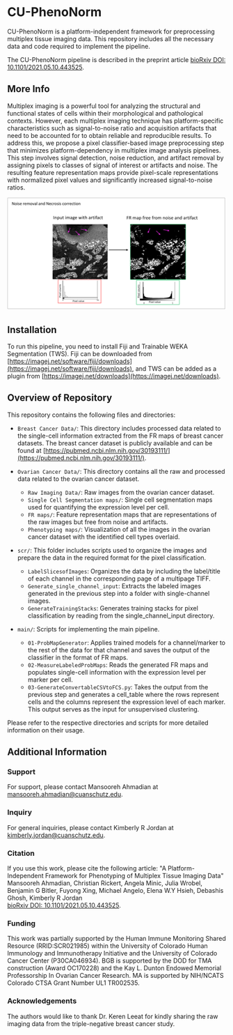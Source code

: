 # CU-PhenoNorm

CU-PhenoNorm is a platform-independent framework for preprocessing multiplex tissue imaging data. This repository includes all the necessary data and code required to implement the pipeline.

The CU-PhenoNorm pipeline is described in the preprint article [bioRxiv DOI: 10.1101/2021.05.10.443525](https://www.biorxiv.org/content/10.1101/2022.10.20.510630v1).

## More Info

Multiplex imaging is a powerful tool for analyzing the structural and functional states of cells within their morphological and pathological contexts. However, each multiplex imaging technique has platform-specific characteristics such as signal-to-noise ratio and acquisition artifacts that need to be accounted for to obtain reliable and reproducible results. To address this, we propose a pixel classifier-based image preprocessing step that minimizes platform-dependency in multiplex image analysis pipelines. This step involves signal detection, noise reduction, and artifact removal by assigning pixels to classes of signal of interest or artifacts and noise. The resulting feature representation maps provide pixel-scale representations with normalized pixel values and significantly increased signal-to-noise ratios.

![Example Image](https://github.com/himsr-lab/CU-PhenoNorm/raw/main/Ovarian%20Cancer%20Data/artifactRemoval.png)

## Installation

To run this pipeline, you need to install Fiji and Trainable WEKA Segmentation (TWS). Fiji can be downloaded from [https://imagej.net/software/fiji/downloads](https://imagej.net/software/fiji/downloads), and TWS can be added as a plugin from [https://imagej.net/downloads](https://imagej.net/downloads).

## Overview of Repository

This repository contains the following files and directories:

- `Breast Cancer Data/`: This directory includes processed data related to the single-cell information extracted from the FR maps of breast cancer datasets. The breast cancer dataset is publicly available and can be found at [https://pubmed.ncbi.nlm.nih.gov/30193111/](https://pubmed.ncbi.nlm.nih.gov/30193111/).

- `Ovarian Cancer Data/`: This directory contains all the raw and processed data related to the ovarian cancer dataset.
  - `Raw Imaging Data/`: Raw images from the ovarian cancer dataset.
  - `Single Cell Segmentation maps/`: Single cell segmentation maps used for quantifying the expression level per cell.
  - `FR maps/`: Feature representation maps that are representations of the raw images but free from noise and artifacts.
  - `Phenotyping maps/`: Visualization of all the images in the ovarian cancer dataset with the identified cell types overlaid.

- `scr/`: This folder includes scripts used to organize the images and prepare the data in the required format for the pixel classification.
  - `LabelSlicesofImages`: Organizes the data by including the label/title of each channel in the corresponding page of a multipage TIFF.
  - `Generate_single_channel_input`: Extracts the labeled images generated in the previous step into a folder with single-channel images.
  - `GenerateTrainingStacks`: Generates training stacks for pixel classification by reading from the single_channel_input directory.

- `main/`: Scripts for implementing the main pipeline.
  - `01-ProbMapGenerator`: Applies trained models for a channel/marker to the rest of the data for that channel and saves the output of the classifier in the format of FR maps.
  - `02-MeasureLabeledProbMaps`: Reads the generated FR maps and populates single-cell information with the expression level per marker per cell.
  - `03-GenerateConvertableCSVtoFCS.py`: Takes the output from the previous step and generates a cell_table where the rows represent cells and the columns represent the expression level of each marker. This output serves as the input for unsupervised clustering.

Please refer to the respective directories and scripts for more detailed information on their usage.

## Additional Information

### Support
For support, please contact Mansooreh Ahmadian at mansooreh.ahmadian@cuanschutz.edu.

### Inquiry
For general inquiries, please contact Kimberly R Jordan at kimberly.jordan@cuanschutz.edu.

### Citation
If you use this work, please cite the following article:
"A Platform-Independent Framework for Phenotyping of Multiplex Tissue Imaging Data"  
Mansooreh Ahmadian, Christian Rickert, Angela Minic, Julia Wrobel, Benjamin G Bitler, Fuyong Xing, Michael Angelo, Elena W.Y Hsieh, Debashis Ghosh, Kimberly R Jordan  
[bioRxiv DOI: 10.1101/2021.05.10.443525](https://www.biorxiv.org/content/10.1101/2022.10.20.510630v1).

### Funding
This work was partially supported by the Human Immune Monitoring Shared Resource (RRID:SCR021985) within the University of Colorado Human Immunology and Immunotherapy Initiative and the University of Colorado Cancer Center (P30CA046934). BGB is supported by the DOD for TMA construction (Award OC170228) and the Kay L. Dunton Endowed Memorial Professorship In Ovarian Cancer Research. MA is supported by NIH/NCATS Colorado CTSA Grant Number UL1 TR002535.

### Acknowledgements
The authors would like to thank Dr. Keren Leeat for kindly sharing the raw imaging data from the triple-negative breast cancer study.
